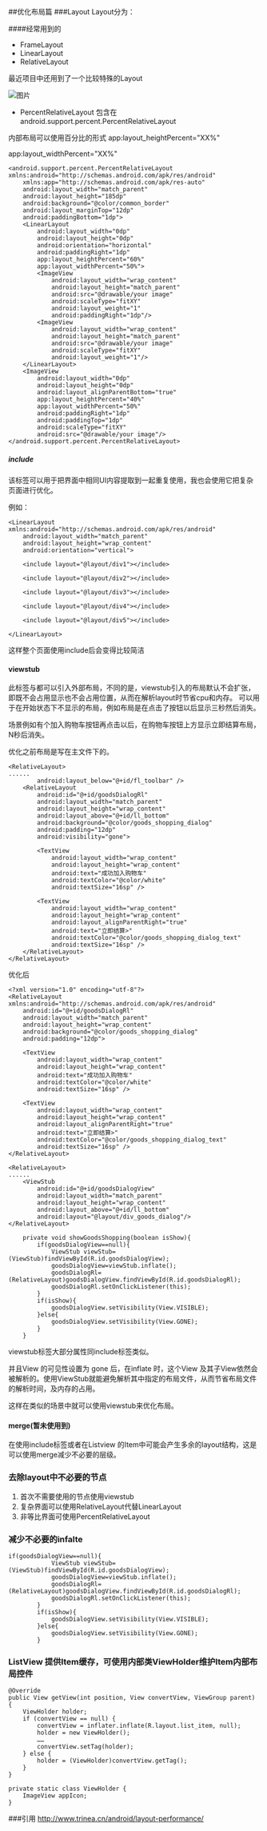 ##优化布局篇
###Layout
Layout分为：

####经常用到的

* FrameLayout
* LinearLayout
* RelativeLayout

最近项目中还用到了一个比较特殊的Layout

![图片](http://120.27.118.74/attachment/1602/thread/2_1_dfa3f9da08c0708.png)

* PercentRelativeLayout
包含在android.support.percent.PercentRelativeLayout

内部布局可以使用百分比的形式
app:layout_heightPercent="XX%"

app:layout_widthPercent="XX%"
```
<android.support.percent.PercentRelativeLayout xmlns:android="http://schemas.android.com/apk/res/android"
    xmlns:app="http://schemas.android.com/apk/res-auto"
    android:layout_width="match_parent"
    android:layout_height="185dp"
    android:background="@color/common_border"
    android:layout_marginTop="12dp"
    android:paddingBottom="1dp">
    <LinearLayout
        android:layout_width="0dp"
        android:layout_height="0dp"
        android:orientation="horizontal"
        android:paddingRight="1dp"
        app:layout_heightPercent="60%"
        app:layout_widthPercent="50%">
        <ImageView
            android:layout_width="wrap_content"
            android:layout_height="match_parent"
            android:src="@drawable/your image"
            android:scaleType="fitXY"
            android:layout_weight="1"
            android:paddingRight="1dp"/>
        <ImageView
            android:layout_width="wrap_content"
            android:layout_height="match_parent"
            android:src="@drawable/your image"
            android:scaleType="fitXY"
            android:layout_weight="1"/>
    </LinearLayout>
    <ImageView
        android:layout_width="0dp"
        android:layout_height="0dp"
        android:layout_alignParentBottom="true"
        app:layout_heightPercent="40%"
        app:layout_widthPercent="50%"
        android:paddingRight="1dp"
        android:paddingTop="1dp"
        android:scaleType="fitXY"
        android:src="@drawable/your image"/>
</android.support.percent.PercentRelativeLayout>
```

##### include

该标签可以用于把界面中相同UI内容提取到一起重复使用，我也会使用它把复杂页面进行优化。

例如：

```
<LinearLayout xmlns:android="http://schemas.android.com/apk/res/android"
    android:layout_width="match_parent"
    android:layout_height="wrap_content"
    android:orientation="vertical">

    <include layout="@layout/div1"></include>

    <include layout="@layout/div2"></include>

    <include layout="@layout/div3"></include>

    <include layout="@layout/div4"></include>

    <include layout="@layout/div5"></include>

</LinearLayout>
```

这样整个页面使用include后会变得比较简洁

#### viewstub

此标签与<include>都可以引入外部布局，不同的是，viewstub引入的布局默认不会扩张，即既不会占用显示也不会占用位置，从而在解析layout时节省cpu和内存。
可以用于在开始状态下不显示的布局，例如布局是在点击了按钮以后显示三秒然后消失。

场景例如有个加入购物车按钮再点击以后，在购物车按钮上方显示立即结算布局，N秒后消失。

优化之前布局是写在主文件下的。
```
<RelativeLayout>
......
        android:layout_below="@+id/fl_toolbar" />
    <RelativeLayout
        android:id="@+id/goodsDialogRl"
        android:layout_width="match_parent"
        android:layout_height="wrap_content"
        android:layout_above="@+id/ll_bottom"
        android:background="@color/goods_shopping_dialog"
        android:padding="12dp"
        android:visibility="gone">

        <TextView
            android:layout_width="wrap_content"
            android:layout_height="wrap_content"
            android:text="成功加入购物车"
            android:textColor="@color/white"
            android:textSize="16sp" />

        <TextView
            android:layout_width="wrap_content"
            android:layout_height="wrap_content"
            android:layout_alignParentRight="true"
            android:text="立即结算>"
            android:textColor="@color/goods_shopping_dialog_text"
            android:textSize="16sp" />
    </RelativeLayout>
</RelativeLayout>
```
优化后
```
<?xml version="1.0" encoding="utf-8"?>
<RelativeLayout xmlns:android="http://schemas.android.com/apk/res/android"
    android:id="@+id/goodsDialogRl"
    android:layout_width="match_parent"
    android:layout_height="wrap_content"
    android:background="@color/goods_shopping_dialog"
    android:padding="12dp">

    <TextView
        android:layout_width="wrap_content"
        android:layout_height="wrap_content"
        android:text="成功加入购物车"
        android:textColor="@color/white"
        android:textSize="16sp" />

    <TextView
        android:layout_width="wrap_content"
        android:layout_height="wrap_content"
        android:layout_alignParentRight="true"
        android:text="立即结算>"
        android:textColor="@color/goods_shopping_dialog_text"
        android:textSize="16sp" />
</RelativeLayout>
```
```
<RelativeLayout>
......
    <ViewStub
        android:id="@+id/goodsDialogView"
        android:layout_width="match_parent"
        android:layout_height="wrap_content"
        android:layout_above="@+id/ll_bottom"
        android:layout="@layout/div_goods_dialog"/>
</RelativeLayout>
```
```
    private void showGoodsShopping(boolean isShow){
        if(goodsDialogView==null){
            ViewStub viewStub=(ViewStub)findViewById(R.id.goodsDialogView);
            goodsDialogView=viewStub.inflate();
            goodsDialogRl=(RelativeLayout)goodsDialogView.findViewById(R.id.goodsDialogRl);
            goodsDialogRl.setOnClickListener(this);
        }
        if(isShow){
            goodsDialogView.setVisibility(View.VISIBLE);
        }else{
            goodsDialogView.setVisibility(View.GONE);
        }
    }
```
viewstub标签大部分属性同include标签类似。

并且View 的可见性设置为 gone 后，在inflate 时，这个View 及其子View依然会被解析的。使用ViewStub就能避免解析其中指定的布局文件，从而节省布局文件的解析时间，及内存的占用。

这样在类似的场景中就可以使用viewstub来优化布局。

#### merge(暂未使用到)

在使用include标签或者在Listview 的Item中可能会产生多余的layout结构，这是可以使用merge减少不必要的层级。

### 去除layout中不必要的节点
1. 首次不需要使用的节点使用viewstub
2. 复杂界面可以使用RelativeLayout代替LinearLayout
3. 非等比界面可使用PercentRelativeLayout
### 减少不必要的infalte
```
if(goodsDialogView==null){
            ViewStub viewStub=(ViewStub)findViewById(R.id.goodsDialogView);
            goodsDialogView=viewStub.inflate();
            goodsDialogRl=(RelativeLayout)goodsDialogView.findViewById(R.id.goodsDialogRl);
            goodsDialogRl.setOnClickListener(this);
        }
        if(isShow){
            goodsDialogView.setVisibility(View.VISIBLE);
        }else{
            goodsDialogView.setVisibility(View.GONE);
        }
```
### ListView 提供Item缓存，可使用内部类ViewHolder维护Item内部布局控件
```
@Override
public View getView(int position, View convertView, ViewGroup parent) {
	ViewHolder holder;
	if (convertView == null) {
		convertView = inflater.inflate(R.layout.list_item, null);
		holder = new ViewHolder();
		……
		convertView.setTag(holder);
	} else {
		holder = (ViewHolder)convertView.getTag();
	}
}

private static class ViewHolder {
	ImageView appIcon;
}
```
###引用
http://www.trinea.cn/android/layout-performance/
